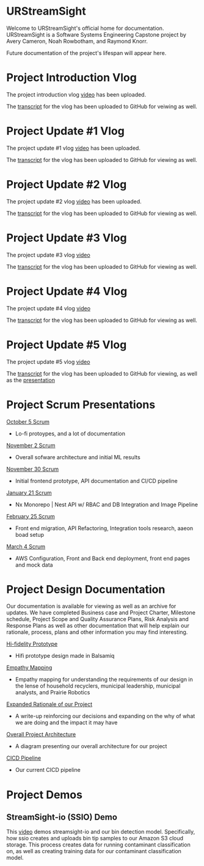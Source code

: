 # URStreamSight
Welcome to URStreamSight's official home for documentation. URStreamSight is a Software Systems Engineering Capstone project by Avery Cameron, Noah Rowbotham, and Raymond Knorr.

Future documentation of the project's lifespan will appear here. 

# Project Introduction Vlog
The project introduction vlog [video](https://youtu.be/39VHr7tC7xA) has been uploaded.

The [transcript](https://github.com/URStreamSight/URStreamSight.github.io/blob/master/Vlog%20Transcripts/2020-09-21%20Project%20Introduction%20Vlog.pdf) for the vlog has been uploaded to GitHub for veiwing as well.

# Project Update #1 Vlog
The project update #1 vlog [video](https://youtu.be/8GEqlb1gqcg) has been uploaded.

The [transcript](https://github.com/URStreamSight/URStreamSight.github.io/blob/master/Vlog%20Transcripts/2020-10-19%20Vlog%20Script.pdf) for the vlog has been uploaded to GitHub for viewing as well.

# Project Update #2 Vlog
The project update #2 vlog [video](https://www.youtube.com/watch?v=z5juMZGassc&feature=youtu.be) has been uploaded.

The [transcript](https://github.com/URStreamSight/URStreamSight.github.io/blob/master/Vlog%20Transcripts/2020-11-16%20Vlog%20Script.pdf) for the vlog has been uploaded to GitHub for viewing as well.

# Project Update #3 Vlog
The project update #3 vlog [video](https://youtu.be/HCdGqYI7T_w)

The [transcript](https://github.com/URStreamSight/URStreamSight.github.io/blob/master/Vlog%20Transcripts/2020-12-14%20Vlog%20Script.pdf) for the vlog has been uploaded to GitHub for viewing as well.

# Project Update #4 Vlog
The project update #4 vlog [video](https://youtu.be/GGd6oA8uBCE)

The [transcript](https://github.com/URStreamSight/URStreamSight.github.io/blob/master/Vlog%20Transcripts/2021-02-04%20Vlog%20Script.pdf) for the vlog has been uploaded to GitHub for viewing as well.

# Project Update #5 Vlog
The project update #5 vlog [video](https://youtu.be/F_COZzJo2E0)

The [transcript](https://github.com/URStreamSight/URStreamSight.github.io/blob/master/Vlog%20Transcripts/2021-03-18%20Vlog%20Script.pdf) for the vlog has been uploaded to GitHub for viewing, as well as the [presentation](https://github.com/URStreamSight/URStreamSight.github.io/blob/master/Vlog%20Transcripts/2021-03-18%20Vlog%20Presentation.pptx) 

# Project Scrum Presentations
[October 5 Scrum](https://github.com/URStreamSight/URStreamSight.github.io/blob/master/Scrum/Oct%205%20Scrum.pptx)
- Lo-fi protoypes, and a lot of documentation

[November 2 Scrum](https://github.com/URStreamSight/URStreamSight.github.io/blob/master/Scrum/Nov%202%20Scrum.pptx)
- Overall sofware architecture and initial ML results

[November 30 Scrum](https://github.com/URStreamSight/URStreamSight.github.io/blob/master/Scrum/Nov%2030%20Scrum.pptx)
- Initial frontend prototype, API documentation and CI/CD pipeline

[January 21 Scrum](https://github.com/URStreamSight/URStreamSight.github.io/blob/master/Scrum/Jan%2021%20Scrum.pptx)
- Nx Monorepo | Nest API w/ RBAC and DB Integration and Image Pipeline

[February 25 Scrum](https://github.com/URStreamSight/URStreamSight.github.io/blob/master/Scrum/Feb%2025%20Scrum.pptx)
- Front end migration, API Refactoring, Integration tools research, aaeon boad setup

[March 4 Scrum](https://github.com/URStreamSight/URStreamSight.github.io/blob/master/Scrum/March%204%20Scrum.pptx)
- AWS Configuration, Front and Back end deployment, front end pages and mock data

# Project Design Documentation
Our documentation is available for viewing as well as an archive for updates.
We have completed Business case and Project Charter, Milestone schedule,
Project Scope and Quality Assurance Plans, Risk Analysis and Response Plans as well as other documentation that will help explain our rationale, process, plans and other information you may find interesting.

[Hi-fidelity Prototype](https://github.com/URStreamSight/URStreamSight.github.io/blob/master/Documentation/Hifi%20Prototype/Front%20End%20URStreamSight.pdf)
- Hifi prototype design made in Balsamiq

[Empathy Mapping](https://github.com/URStreamSight/URStreamSight.github.io/blob/master/Documentation/Empathy%20Maps.pdf)
- Empathy mapping for understanding the requirements of our design in the lense of household recyclers, municipal leadership, municipal analysts, and Prairie Robotics

[Expanded Rationale of our Project](https://github.com/URStreamSight/URStreamSight.github.io/blob/master/Documentation/Expanded%20Project%20Rationale.pdf)
- A write-up reinforcing our decisions and expanding on the why of what we are doing and the impact it may have

[Overall Project Architecture](https://github.com/URStreamSight/URStreamSight.github.io/blob/master/Documentation/Architecture/Overall%20Architecture.pdf)
- A diagram presenting our overall architecture for our project

[CICD Pipeline](https://github.com/URStreamSight/URStreamSight.github.io/blob/master/Documentation/Architecture/CICD%20Pipeline%20Architecture.pdf)
- Our current CICD pipeline

# Project Demos
## StreamSight-io (SSIO) Demo
This [video](https://youtu.be/qqWzKBt7qy4) demos streamsight-io and our bin detection model. Specifically, how ssio creates and uploads bin tip samples to our Amazon S3 cloud storage. This process creates data for running contaminant classification on, as well as creating training data for our contaminant classification model.
